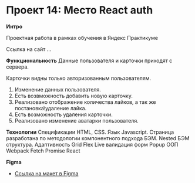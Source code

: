 # Проект 14: Место React auth

**Интро**

Проектная работа в рамках обучения в Яндекс Практикуме

Ссылка на сайт ...

**Функциональность**
Данные пользователя и карточки приходят с сервера.

Карточки видны только авторизованным пользователям.

 1. Изменение данных пользователя.
 2. Есть возвможность добавить новую карточку.
 3. Реализовано отображение количества лайков, а так же постановка\удаление лайка.
 4. Есть возможность удаления карточки.
 5. Реализовано изменение аватарки пользователя.

**Технологии**
Спецификации HTML, CSS.
Язык Javascript.
Страница разработана по методологии компонентного подхода БЭМ.
Nested БЭМ структура.
Адаптивность
Grid
Flex
Live валидация форм
Popup
ООП
Webpack
Fetch
Promise
React

**Figma**

* [Ссылка на макет в Figma](https://www.figma.com/file/fUESH7icdnexdbpwgYsUcc/Sprint-14-(RU)?node-id=0%3A1)
